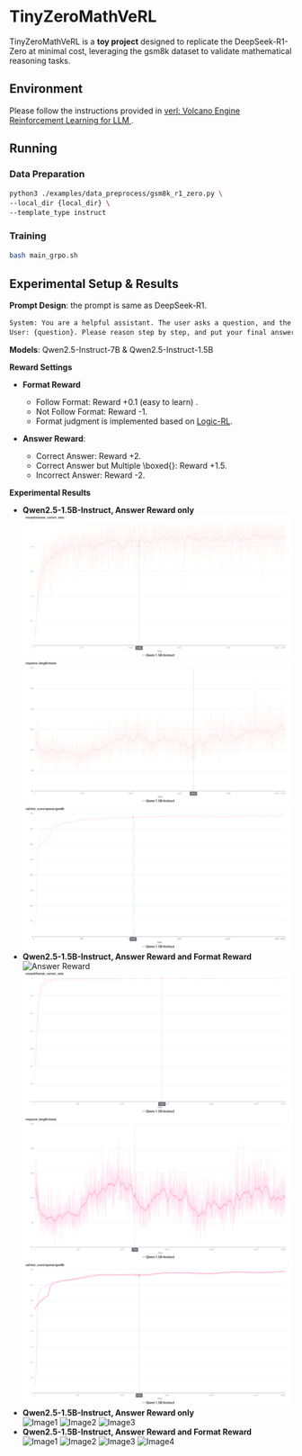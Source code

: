 # TinyZeroMathVeRL

TinyZeroMathVeRL is a **toy project** designed to replicate the DeepSeek-R1-Zero at minimal cost, leveraging the gsm8k dataset to validate mathematical reasoning tasks.

## Environment

Please follow the instructions provided in [verl: Volcano Engine Reinforcement Learning for LLM
](https://github.com/volcengine/verl).

## Running

### Data Preparation
```bash
python3 ./examples/data_preprocess/gsm8k_r1_zero.py \ 
--local_dir {local_dir} \
--template_type instruct 
```
### Training
```bash
bash main_grpo.sh
```

## Experimental Setup & Results

**Prompt Design**: the prompt is same as DeepSeek-R1.
```bash
System: You are a helpful assistant. The user asks a question, and the Assistant solves it. The assistant first thinks about the reasoning process in the mind and then provides the user with the answer. The reasoning process and answer are enclosed within <think> </think> and <answer> </answer> tags, respectively, i.e., <think> reasoning process here </think> <answer> answer here </answer>. 
User: {question}. Please reason step by step, and put your final answer within \boxed{}.
```

**Models**: Qwen2.5-Instruct-7B & Qwen2.5-Instruct-1.5B  

**Reward Settings**  
   - **Format Reward** 
     * Follow Format: Reward +0.1 (easy to learn) .
     * Not Follow Format: Reward -1.
     * Format judgment is implemented based on [Logic-RL](https://github.com/Unakar/Logic-RL). 
     
   - **Answer Reward**:  
     * Correct Answer: Reward +2.  
     * Correct Answer but Multiple \boxed{}: Reward +1.5.  
     * Incorrect Answer: Reward -2.  
    
**Experimental Results**  
   - **Qwen2.5-1.5B-Instruct, Answer Reward only**    
   ![Answer Reward](./pics/qwen_instruct_1.5B_answer/answer_rewards.jpg) ![Response Length](./pics/qwen_instruct_1.5B_answer/response_length.jpg) ![Valid Answer Accuracy](./pics/qwen_instruct_1.5B_answer/valid_answer_accuracy.jpg)
   - **Qwen2.5-1.5B-Instruct, Answer Reward and Format Reward**  
   ![Answer Reward](pics/qwen_instruct_1.5B_answer_format/answer_rewards.jpg) ![Format Reward](pics/qwen_instruct_1.5B_answer_format/format_rewards.jpg) ![Response Length](pics/qwen_instruct_1.5B_answer_format/response_length.jpg) ![Valid Answer Accuracy](pics/qwen_instruct_1.5B_answer_format/valid_answer_accuracy.jpg)
   - **Qwen2.5-1.5B-Instruct, Answer Reward only**  
   ![Image1](path/to/image1.png) ![Image2](path/to/image2.png) ![Image3](path/to/image3.png) 
   - **Qwen2.5-1.5B-Instruct, Answer Reward and Format Reward**  
   ![Image1](path/to/image1.png) ![Image2](path/to/image2.png) ![Image3](path/to/image3.png) ![Image4](path/to/image4.png)

     